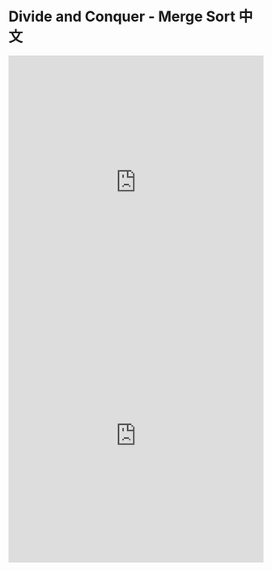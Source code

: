 # Divide and Conquer - Merge Sort 中文

<iframe width="100%" height="500" src="https://www.youtube.com/embed/CSt1z19AO0k" title="Divide and Conquer - Merge Sort Part 1 中文" frameborder="0" allow="accelerometer; autoplay; clipboard-write; encrypted-media; gyroscope; picture-in-picture; web-share" allowfullscreen></iframe>

<iframe width="100%" height="500" src="https://www.youtube.com/embed/Ldhk5h7WEbo" title="Divide and Conquer - Merge Sort Part 2 中文" frameborder="0" allow="accelerometer; autoplay; clipboard-write; encrypted-media; gyroscope; picture-in-picture; web-share" allowfullscreen></iframe>
